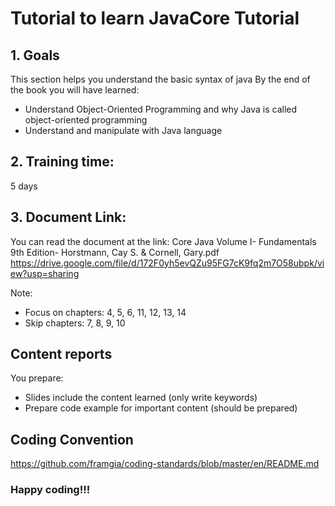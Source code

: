 # Tutorial to learn JavaCore Tutorial

## 1. Goals
This section helps you understand the basic syntax of java
By the end of the book you will have learned:
- Understand Object-Oriented Programming and why Java is called object-oriented programming
- Understand and manipulate with Java language

## 2. Training time:
5 days

## 3. Document Link:
You can read the document at the link:
Core Java Volume I- Fundamentals 9th Edition- Horstmann, Cay S. & Cornell, Gary.pdf
https://drive.google.com/file/d/172F0yh5evQZu95FG7cK9fq2m7O58ubpk/view?usp=sharing

Note:
- Focus on chapters: 4, 5, 6, 11, 12, 13, 14
- Skip chapters: 7, 8, 9, 10


## Content reports
You prepare:
- Slides include the content learned (only write keywords)
- Prepare code example for important content (should be prepared)

## Coding Convention
https://github.com/framgia/coding-standards/blob/master/en/README.md

### Happy coding!!!

